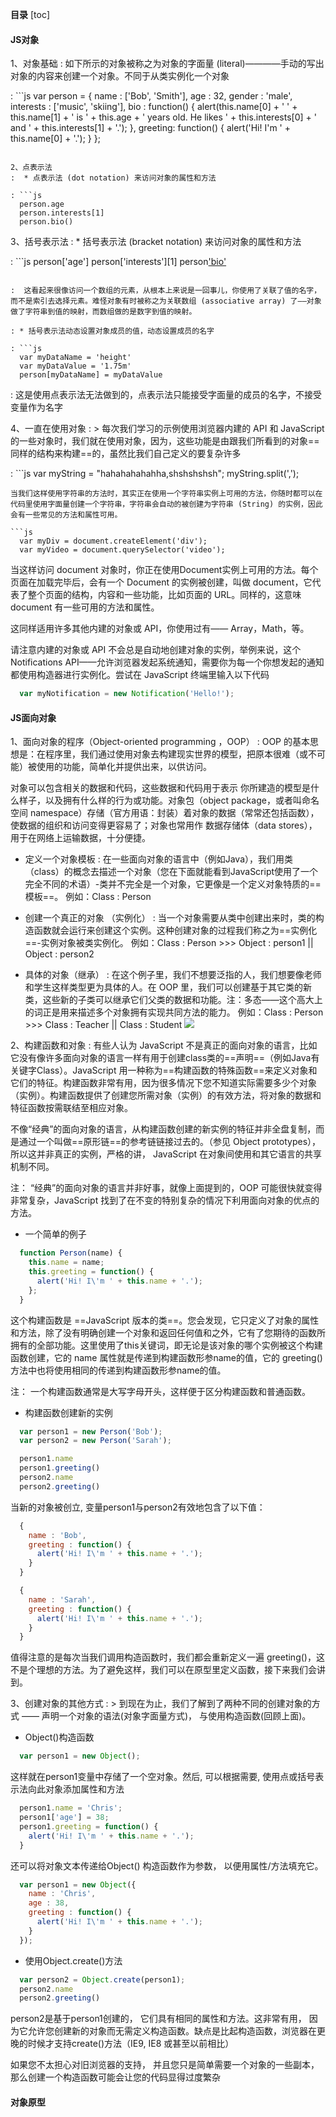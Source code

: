 **目录**
[toc]
#### JS对象
1、对象基础
:  如下所示的对象被称之为对象的字面量 (literal)————手动的写出对象的内容来创建一个对象。不同于从类实例化一个对象

: ```js
    var person = {
      name : ['Bob', 'Smith'],
      age : 32,
      gender : 'male',
      interests : ['music', 'skiing'],
      bio : function() {
        alert(this.name[0] + ' ' + this.name[1] + ' is ' + this.age + ' years old. He likes ' + this.interests[0] + ' and ' + this.interests[1] + '.');
      },
      greeting: function() {
        alert('Hi! I\'m ' + this.name[0] + '.');
      }
    };
  ```
  
2、点表示法
:  * 点表示法 (dot notation) 来访问对象的属性和方法

: ```js
    person.age
    person.interests[1]
    person.bio()
  ```

3、括号表示法
:  * 括号表示法 (bracket notation) 来访问对象的属性和方法

: ```js
    person['age']
    person['interests'][1]
    person['bio']()
  ```

:  这看起来很像访问一个数组的元素，从根本上来说是一回事儿，你使用了关联了值的名字，而不是索引去选择元素。难怪对象有时被称之为关联数组 (associative array) 了——对象做了字符串到值的映射，而数组做的是数字到值的映射。

: * 括号表示法动态设置对象成员的值，动态设置成员的名字

: ```js
    var myDataName = 'height'
    var myDataValue = '1.75m'
    person[myDataName] = myDataValue
  ```
: 这是使用点表示法无法做到的，点表示法只能接受字面量的成员的名字，不接受变量作为名字

4、一直在使用对象
: > 每次我们学习的示例使用浏览器内建的 API 和 JavaScript 的一些对象时，我们就在使用对象，因为，这些功能是由跟我们所看到的对象==同样的结构来构建==的，虽然比我们自己定义的要复杂许多

: ```js
    var myString = "hahahahahahha,shshshshsh";
    myString.split(',');
  ```
  当我们这样使用字符串的方法时，其实正在使用一个字符串实例上可用的方法，你随时都可以在代码里使用字面量创建一个字符串，字符串会自动的被创建为字符串 (String) 的实例，因此会有一些常见的方法和属性可用。

  ```js
    var myDiv = document.createElement('div');
    var myVideo = document.querySelector('video');
  ```
  当这样访问 document 对象时，你正在使用Document实例上可用的方法。每个页面在加载完毕后，会有一个 Document 的实例被创建，叫做 document，它代表了整个页面的结构，内容和一些功能，比如页面的 URL。同样的，这意味 document 有一些可用的方法和属性。

  这同样适用许多其他内建的对象或 API，你使用过有—— Array，Math，等。

  请注意内建的对象或 API 不会总是自动地创建对象的实例，举例来说，这个 Notifications API——允许浏览器发起系统通知，需要你为每一个你想发起的通知都使用构造器进行实例化。尝试在 JavaScript 终端里输入以下代码

  ```js
    var myNotification = new Notification('Hello!');
  ```

#### JS面向对象
1、面向对象的程序（Object-oriented programming ，OOP）
: OOP 的基本思想是：在程序里，我们通过使用对象去构建现实世界的模型，把原本很难（或不可能）被使用的功能，简单化并提供出来，以供访问。

  对象可以包含相关的数据和代码，这些数据和代码用于表示 你所建造的模型是什么样子，以及拥有什么样的行为或功能。对象包（object package，或者叫命名空间 namespace）存储（官方用语：封装）着对象的数据（常常还包括函数），使数据的组织和访问变得更容易了；对象也常用作 数据存储体（data stores），用于在网络上运输数据，十分便捷。

  * 定义一个对象模板
: 在一些面向对象的语言中（例如Java），我们用类（class）的概念去描述一个对象（您在下面就能看到JavaScript使用了一个完全不同的术语）-类并不完全是一个对象，它更像是一个定义对象特质的==模板==。
例如：Class : Person

  * 创建一个真正的对象 （实例化）
: 当一个对象需要从类中创建出来时，类的构造函数就会运行来创建这个实例。这种创建对象的过程我们称之为==实例化==-实例对象被类实例化。
例如：Class : Person >>> Object : person1 || Object : person2

  * 具体的对象（继承）
: 在这个例子里，我们不想要泛指的人，我们想要像老师和学生这样类型更为具体的人。在 OOP 里，我们可以创建基于其它类的新类，这些新的子类可以继承它们父类的数据和功能。注：多态——这个高大上的词正是用来描述多个对象拥有实现共同方法的能力。
例如：Class : Person >>> Class : Teacher || Class : Student
![](https://mdn.mozillademos.org/files/13881/MDN-Graphics-inherited-3.png)

2、构建函数和对象
: 有些人认为 JavaScript 不是真正的面向对象的语言，比如它没有像许多面向对象的语言一样有用于创建class类的==声明==（例如Java有关键字Class）。JavaScript 用一种称为==构建函数的特殊函数==来定义对象和它们的特征。构建函数非常有用，因为很多情况下您不知道实际需要多少个对象（实例）。构建函数提供了创建您所需对象（实例）的有效方法，将对象的数据和特征函数按需联结至相应对象。

  不像“经典”的面向对象的语言，从构建函数创建的新实例的特征并非全盘复制，而是通过一个叫做==原形链==的参考链链接过去的。（参见 Object prototypes），所以这并非真正的实例，严格的讲， JavaScript 在对象间使用和其它语言的共享机制不同。

  注： “经典”的面向对象的语言并非好事，就像上面提到的，OOP 可能很快就变得非常复杂，JavaScript 找到了在不变的特别复杂的情况下利用面向对象的优点的方法。

  * 一个简单的例子
  ```js
    function Person(name) {
      this.name = name;
      this.greeting = function() {
        alert('Hi! I\'m ' + this.name + '.');
      };
    }
  ```
  这个构建函数是 ==JavaScript 版本的类==。您会发现，它只定义了对象的属性和方法，除了没有明确创建一个对象和返回任何值和之外，它有了您期待的函数所拥有的全部功能。这里使用了this关键词，即无论是该对象的哪个实例被这个构建函数创建，它的 name 属性就是传递到构建函数形参name的值，它的 greeting() 方法中也将使用相同的传递到构建函数形参name的值。

  注： 一个构建函数通常是大写字母开头，这样便于区分构建函数和普通函数。

  * 构建函数创建新的实例
  ```js
    var person1 = new Person('Bob');
    var person2 = new Person('Sarah');

    person1.name
    person1.greeting()
    person2.name
    person2.greeting()
  ```
  当新的对象被创立, 变量person1与person2有效地包含了以下值：
  ```js
    {
      name : 'Bob',
      greeting : function() {
        alert('Hi! I\'m ' + this.name + '.');
      }
    }

    {
      name : 'Sarah',
      greeting : function() {
        alert('Hi! I\'m ' + this.name + '.');
      }
    }
  ```
  值得注意的是每次当我们调用构造函数时，我们都会重新定义一遍 greeting()，这不是个理想的方法。为了避免这样，我们可以在原型里定义函数，接下来我们会讲到。

3、创建对象的其他方式
: > 到现在为止，我们了解到了两种不同的创建对象的方式 —— 声明一个对象的语法(对象字面量方式)， 与使用构造函数(回顾上面)。
  * Object()构造函数
  ```js
    var person1 = new Object();
  ```
  这样就在person1变量中存储了一个空对象。然后, 可以根据需要, 使用点或括号表示法向此对象添加属性和方法
  ```js
    person1.name = 'Chris';
    person1['age'] = 38;
    person1.greeting = function() {
      alert('Hi! I\'m ' + this.name + '.');
    }
  ```
  还可以将对象文本传递给Object() 构造函数作为参数， 以便用属性/方法填充它。
  ```js
    var person1 = new Object({
      name : 'Chris',
      age : 38,
      greeting : function() {
        alert('Hi! I\'m ' + this.name + '.');
      }
    });
  ```
  * 使用Object.create()方法
  ```js
    var person2 = Object.create(person1);
    person2.name
    person2.greeting()
  ```
  person2是基于person1创建的， 它们具有相同的属性和方法。这非常有用， 因为它允许您创建新的对象而无需定义构造函数。缺点是比起构造函数，浏览器在更晚的时候才支持create()方法（IE9,  IE8 或甚至以前相比）

  如果您不太担心对旧浏览器的支持， 并且您只是简单需要一个对象的一些副本， 那么创建一个构造函数可能会让您的代码显得过度繁杂


#### 对象原型